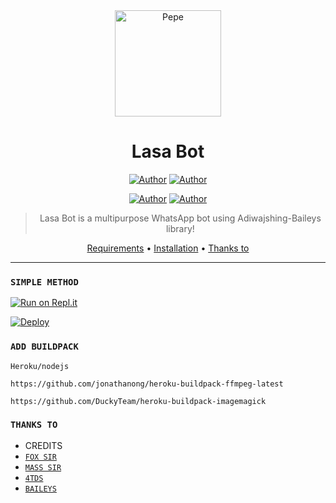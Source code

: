 
<div align="center">
<img src="media/Lasaimg.jpg" alt="Pepe" width="170" />

# Lasa Bot
<p align="center">
 <a href="https://github.com/pepesir"><img title="Author" src="https://img.shields.io/badge/OWNER-h?color=black&style=for-the-badge&logo=github"></a>  <a href="https://Wa.me/+917736622139?text=Hello%20P3P3%20Bro🌝...fen%20boi%20aan😌💝"><img title="Author" src="https://img.shields.io/badge/Author P3P3 Sir-h?color=black&style=for-the-badge&logo=whatsapp"></a>
<p align="center">
<a href="https://chat.whatsapp.com/BzhyWkAEU0t8oVl3s8p94m"><img title="Author" src="https://img.shields.io/badge/WHATSAPP GROUP-h?color=black&style=for-the-badge&logo=whatsapp"></a>    <a href="https://youtube.com/channel/UCVJ9029PQ-gJBtFQZZ3AJuA"><img title="Author" src="https://img.shields.io/badge/YT PEPE SIR-h?color=black&style=for-the-badge&logo=youtube"></a>
</p>


> Lasa Bot is a multipurpose WhatsApp bot using Adiwajshing-Baileys library!
>
>

<p align="center">
  <a href="https://github.com/4IDTS/Lasa#requirements">Requirements</a> •
  <a href="https://github.com/4IDTS/Lasa#simple-method">Installation</a> •
  <a href="https://github.com/4IDTS/Lasa#thanks-to">Thanks to</a>
</p>
</div>


---

### `SIMPLE METHOD`
[![Run on Repl.it](https://repl.it/badge/github/quiec/whatsAlfa)](https://replit.com/@Nightbot2O/baileys-qr?v=1) 


[![Deploy](https://www.herokucdn.com/deploy/button.svg)](https://heroku.com/deploy?template=https://github.com/4IDTS/Lasa/)

### `ADD BUILDPACK`

```
Heroku/nodejs
```
```
https://github.com/jonathanong/heroku-buildpack-ffmpeg-latest
```
```
https://github.com/DuckyTeam/heroku-buildpack-imagemagick
```


### `THANKS TO`
* CREDITS
* [`FOX 𝚂𝙸𝚁`](https://github.com/Abhishekao78)
* [`MASS 𝚂𝙸𝚁`](https://github.com/MASS-SER)
* [`4TDS`](https://github.com/4IDTS)
* [`𝙱𝙰𝙸𝙻𝙴𝚈𝚂`](https://github.com/adiwajshing/Baileys)

  
